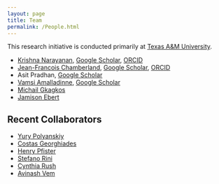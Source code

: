 ```yaml
---
layout: page
title: Team
permalink: /People.html
---
```


This research initiative is conducted primarily at [Texas A&M University](https://www.tamu.edu/).

* [Krishna Narayanan](https://github.com/krntamu), [Google Scholar](https://scholar.google.com/citations?hl=en&user=oDivxXQAAAAJ), [ORCID](https://orcid.org/0000-0001-8742-5332)
* [Jean-Francois Chamberland](https://github.com/chmbrlnd), [Google Scholar](https://scholar.google.com/citations?user=8Dk3NR0AAAAJ), [ORCID](https://orcid.org/0000-0002-2983-9884)
* Asit Pradhan, [Google Scholar](https://scholar.google.com/citations?hl=en&user=EvluuLMAAAAJ)
* [Vamsi Amalladinne](https://github.com/vamsi128), [Google Scholar](https://scholar.google.com/citations?hl=en&user=t8O1_oYAAAAJ)
* [Michail Gkagkos](https://github.com/mgkagk01)
* [Jamison Ebert](https://github.com/jrebert)

## Recent Collaborators

* [Yury Polyanskiy](http://people.lids.mit.edu/yp/homepage/)
* [Costas Georghiades](https://orcid.org/0000-0001-8333-1638)
* [Henry Pfister](https://orcid.org/0000-0001-5521-4397)
* [Stefano Rini](https://orcid.org/0000-0003-1681-3316)
* [Cynthia Rush](https://orcid.org/0000-0001-6857-2855)
* [Avinash Vem](https://github.com/avinashvem)
